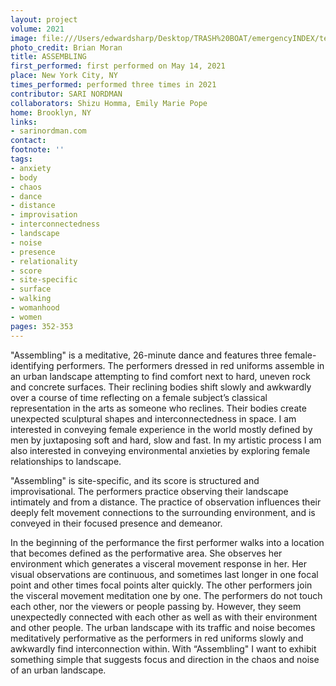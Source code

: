 ```yaml
---
layout: project
volume: 2021
image: file:///Users/edwardsharp/Desktop/TRASH%20BOAT/emergencyINDEX/ten_plus/guts/Links/1665404225268__Assembling--Sari_Nordman.jpg
photo_credit: Brian Moran
title: ASSEMBLING
first_performed: first performed on May 14, 2021
place: New York City, NY
times_performed: performed three times in 2021
contributor: SARI NORDMAN
collaborators: Shizu Homma, Emily Marie Pope
home: Brooklyn, NY
links:
- sarinordman.com
contact:
footnote: ''
tags:
- anxiety
- body
- chaos
- dance
- distance
- improvisation
- interconnectedness
- landscape
- noise
- presence
- relationality
- score
- site-specific
- surface
- walking
- womanhood
- women
pages: 352-353
---
```


"Assembling" is a meditative, 26-minute dance and features three female-identifying performers. The performers dressed in red uniforms assemble in an urban landscape attempting to find comfort next to hard, uneven rock and concrete surfaces. Their reclining bodies shift slowly and awkwardly over a course of time reflecting on a female subject’s classical representation in the arts as someone who reclines. Their bodies create unexpected sculptural shapes and interconnectedness in space. I am interested in conveying female experience in the world mostly defined by men by juxtaposing soft and hard, slow and fast. In my artistic process I am also interested in conveying environmental anxieties by exploring female relationships to landscape.

"Assembling" is site-specific, and its score is structured and improvisational. The performers practice observing their landscape intimately and from a distance. The practice of observation influences their deeply felt movement connections to the surrounding environment, and is conveyed in their focused presence and demeanor.

In the beginning of the performance the first performer walks into a location that becomes defined as the performative area. She observes her environment which generates a visceral movement response in her. Her visual observations are continuous, and sometimes last longer in one focal point and other times focal points alter quickly. The other performers join the visceral movement meditation one by one. The performers do not touch each other, nor the viewers or people passing by. However, they seem unexpectedly connected with each other as well as with their environment and other people. The urban landscape with its traffic and noise becomes meditatively performative as the performers in red uniforms slowly and awkwardly find interconnection within. With “Assembling" I want to exhibit something simple that suggests focus and direction in the chaos and noise of an urban landscape.
